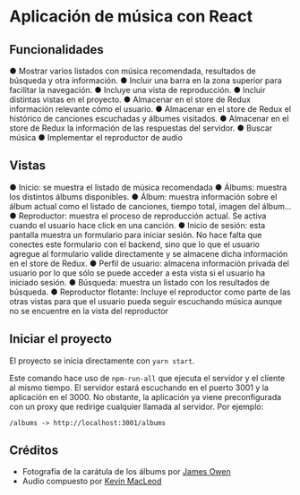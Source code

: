 ﻿# Aplicación de música con React

## Funcionalidades

● Mostrar varios listados con música recomendada, resultados de búsqueda y otra información. 
● Incluir una barra en la zona superior para facilitar la navegación. 
● Incluye una vista de reproducción. 
● Incluir distintas vistas en el proyecto. 
● Almacenar en el store de Redux información relevante cómo el usuario. 
● Almacenar en el store de Redux el histórico de canciones escuchadas y álbumes visitados. 
● Almacenar en el store de Redux la información de las respuestas del servidor. 
● Buscar música 
● Implementar el reproductor de audio 


## Vistas

● Inicio: se muestra el listado de música recomendada 
● Álbums: muestra los distintos álbums disponibles. 
● Álbum: muestra información sobre el álbum actual como el listado de canciones, tiempo total, imagen del álbum… 
● Reproductor: muestra el proceso de reproducción actual. Se activa cuando el usuario hace click en una canción. 
● Inicio de sesión: esta pantalla muestra un formulario para iniciar sesión. No hace falta que conectes este formulario con el backend, sino que lo que el usuario agregue al formulario valide directamente y se almacene dicha información en el store de Redux. 
● Perfil de usuario: almacena información privada del usuario por lo que sólo se puede acceder a esta vista si el usuario ha iniciado sesión.
● Búsqueda: muestra un listado con los resultados de búsqueda. 
● Reproductor flotante: Incluye el reproductor como parte de las otras vistas para que el usuario pueda seguir escuchando música aunque no se encuentre en la vista del reproductor


## Iniciar el proyecto

El proyecto se inicia directamente con `yarn start`.

Este comando hace uso de `npm-run-all` que ejecuta el servidor y el cliente al mismo tiempo. El servidor estará escuchando en el puerto 3001 y la aplicación en el 3000. No obstante, la aplicación ya viene preconfigurada con un proxy que redirige cualquier llamada al servidor. Por ejemplo:

```/albums -> http://localhost:3001/albums```


## Créditos

* Fotografía de la carátula de los álbums por [James Owen](https://unsplash.com/photos/c-NBiJrhwdM)
* Audio compuesto por [Kevin MacLeod](https://twitter.com/kmacleod)

